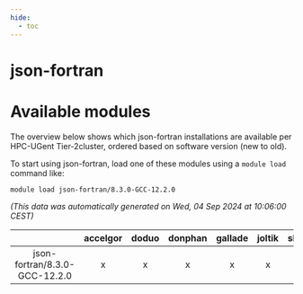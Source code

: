 ```yaml
---
hide:
  - toc
---
```


json-fortran
============

# Available modules


The overview below shows which json-fortran installations are available per HPC-UGent Tier-2cluster, ordered based on software version (new to old).

To start using json-fortran, load one of these modules using a `module load` command like:

```shell
module load json-fortran/8.3.0-GCC-12.2.0
```

*(This data was automatically generated on Wed, 04 Sep 2024 at 10:06:00 CEST)*  

| |accelgor|doduo|donphan|gallade|joltik|shinx|skitty|
| :---: | :---: | :---: | :---: | :---: | :---: | :---: | :---: |
|json-fortran/8.3.0-GCC-12.2.0|x|x|x|x|x|x|x|
